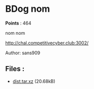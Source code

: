 # BDog nom
**Points** : 464

nom nom

http://chal.competitivecyber.club:3002/

Author: sans909

## Files : 

 - [dist.tar.xz](./dist.tar.xz) (20.68kB)